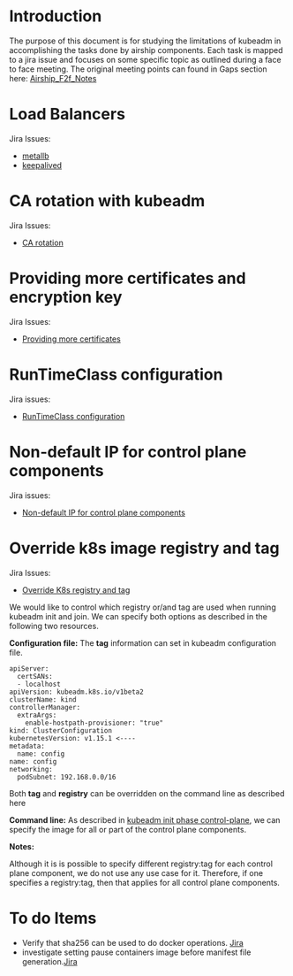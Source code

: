 # Introduction
The purpose of this document is for studying the limitations of kubeadm in accomplishing the tasks done by airship components.
Each task is mapped to a jira issue and focuses on some specific topic as outlined during a face to face meeting. The original meeting points can found in Gaps section here: [Airship_F2f_Notes](https://etherpad.openstack.org/p/Airship_F2f_Notes)
 

# Load Balancers

Jira Issues: 
- [metallb](https://airship.atlassian.net/browse/AIR-5)
- [keepalived](https://airship.atlassian.net/browse/AIR-140)

# CA rotation with kubeadm
Jira Issues:
- [CA rotation](https://airship.atlassian.net/browse/AIR-138)

# Providing more certificates and encryption key
Jira Issues:
- [Providing more certificates](https://airship.atlassian.net/browse/AIR-142)

# RunTimeClass configuration
Jira issues:
- [RunTimeClass configuration](https://airship.atlassian.net/browse/AIR-141)

# Non-default IP for control plane components
Jira issues:
- [Non-default IP for control plane components](https://airship.atlassian.net/browse/AIR-146)


# Override k8s image registry and tag
Jira Issues:
- [Override K8s registry and tag](https://airship.atlassian.net/browse/AIR-149)

We would like to control which registry or/and tag are used when running kubeadm init and join. 
We can specify both options as described in the following two resources.

**Configuration file:**
The **tag** information can set in kubeadm configuration file. 

```
apiServer:
  certSANs:
  - localhost
apiVersion: kubeadm.k8s.io/v1beta2
clusterName: kind
controllerManager:
  extraArgs:
    enable-hostpath-provisioner: "true"
kind: ClusterConfiguration
kubernetesVersion: v1.15.1 <----
metadata:
  name: config
name: config
networking:
  podSubnet: 192.168.0.0/16
```

Both **tag** and **registry** can be overridden on the command line as described here

**Command line:**
As described in [kubeadm init phase control-plane](https://kubernetes.io/docs/reference/setup-tools/kubeadm/kubeadm-init-phase/#cmd-phase-control-plane), we can specify the image for all or part of the control plane components. 


**Notes:**

Although it is is possible to specify different registry:tag for each control plane component, we do not use any use case for it. Therefore, if one specifies a registry:tag, then that applies for all control plane components.

# To do Items
- Verify that sha256 can be used to do docker operations. [Jira](https://airship.atlassian.net/browse/AIR-147)
- investigate setting pause containers image before manifest file generation.[Jira](https://airship.atlassian.net/browse/AIR-148)